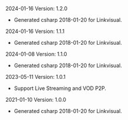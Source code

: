 2024-01-16 Version: 1.2.0
- Generated csharp 2018-01-20 for Linkvisual.

2024-01-16 Version: 1.1.1
- Generated csharp 2018-01-20 for Linkvisual.

2024-01-08 Version: 1.1.0
- Generated csharp 2018-01-20 for Linkvisual.

2023-05-11 Version: 1.0.1
- Support Live Streaming and VOD P2P.

2021-01-10 Version: 1.0.0
- Generated csharp 2018-01-20 for Linkvisual.

